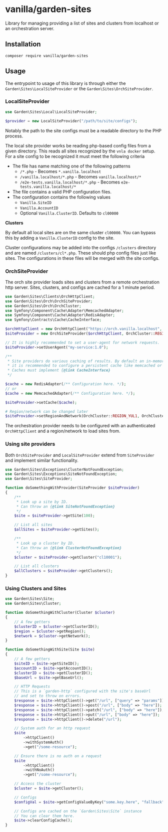 # vanilla/garden-sites

Library for managing providing a list of sites and clusters from localhost or an orchestration server.

## Installation

```shell
composer require vanilla/garden-sites
```

## Usage

The entrypoint to usage of this library is through either the `Garden\Sites\LocalSiteProvider` or the `Garden\Sites\OrchSiteProvider`.

### LocalSiteProvider

```php
use Garden\Sites\Local\LocalSiteProvider;

$provider = new LocalSiteProvider("/path/to/site/configs");
```

Notably the path to the site configs must be a readable directory to the PHP process.

The local site provider works be reading php-based config files from a given directory. This reads all sites recognized by the `vnla docker` setup. For a site config to be recognized it must meet the following criteria

-   The file has name matching one of the following patterns
    -   `/*.php` - Becomes `*.vanilla.localhost`
    -   `/vanilla.localhost/*.php` - Becomes `vanilla.localhost/*`
    -   `/e2e-tests.vanilla.localhost/*.php` - Becomes `e2e-tests.vanilla.localhost/*`
-   The file contains a valid PHP configuration files.
-   The configuration contains the following values
    -   `Vanilla.SiteID`
    -   `Vanilla.AccountID`
    -   Optional `Vanilla.ClusterID`. Defaults to `cl00000`

**Clusters**

By default all local sites are on the same cluster `cl00000`. You can bypass this by adding a `Vanilla.ClusterID` config to the site.

Cluster configurations may be added into the configs `/clusters` directory and are named `/clusters/cl*.php`. These should php config files just like sites. The configurations in these files will be merged with the site configs.

### OrchSiteProvider

The orch site provider loads sites and clusters from a remote orchestration http server. Sites, clusters, and configs are cached for a 1 minute period.

```php
use Garden\Sites\Clients\OrchHttpClient;
use Garden\Sites\Orch\OrchSiteProvider;
use Garden\Sites\Orch\OrchCluster;
use Symfony\Component\Cache\Adapter\MemcachedAdapter;
use Symfony\Component\Cache\Adapter\RedisAdapter;
use Symfony\Contracts\Cache\CacheInterface;

$orchHttpClient = new OrchHttpClient("https://orch.vanilla.localhost", "access-token-here");
$siteProvider = new OrchSiteProvider($orchHttpClient, OrchCluster::REGION_AMS1, OrchCluster::NETWORK_PRODUCTION);

// It is highly recommended to set a user-agent for network requests.
$siteProvider->setUserAgent("my-service:1.0");

/**
 * Site providers do various caching of results. By default an in-memory cache is used, but especially with an orch-client
 * it is recommended to configure a persistent cache like memcached or redis.
 * Caches must implement {@link CacheInterface}
 */

$cache = new RedisAdapter(/** Configuration here. */);
// or
$cache = new MemcachedAdapter(/** Configuration here. */);

$siteProvider->setCache($cache);

# Region/network can be changed later
$siteProvider->setRegionAndNetwork(OrchCluster::REGION_YUL1, OrchCluster::NETWORK_DEVELOPMENT);
```

The orchestration provider needs to be configured with an authenticated `OrchHttpClient` and a region/network to load sites from.

### Using site providers

Both `OrchSiteProvider` and `LocalSiteProvider` extend from `SiteProvider` and implement similar functionality.

```php
use Garden\Sites\Exceptions\ClusterNotFoundException;
use Garden\Sites\Exceptions\SiteNotFoundException;
use Garden\Sites\SiteProvider;

function doSomethingWithProvider(SiteProvider $siteProvider)
{
    /**
     * Look up a site by ID.
     * Can throw an {@link SiteNotFoundException}
     */
    $site = $siteProvider->getSite(100);

    // List all sites
    $allSites = $siteProvider->getSites();

    /**
     * Look up a cluster by ID.
     * Can throw an {@link ClusterNotFoundException}
     */
    $cluster = $siteProvider->getCluster("cl10001");

    // List all clusters
    $allClusters = $siteProvider->getClusters();
}
```

### Using Clusters and Sites

```php
use Garden\Sites\Site;
use Garden\Sites\Cluster;

function doSomethingWithCluster(Cluster $cluster)
{
    // A few getters
    $clusterID = $cluster->getClusterID();
    $region = $cluster->getRegion();
    $network = $cluster->getNetwork();
}

function doSomethingWithSite(Site $site)
{
    // A few getters
    $siteID = $site->getSiteID();
    $accountID = $site->getAccountID();
    $clusterID = $site->getClusterID();
    $baseUrl = $site->getBaseUrl();

    // HTTP Requests
    // This is a `garden-http` configured with the site's baseUrl
    // and set to throw on errors.
    $response = $site->httpClient()->get("/url", ["query" => "params"]);
    $response = $site->httpClient()->post("/url", ["body" => "here"]);
    $response = $site->httpClient()->patch("/url", ["body" => "here"]);
    $response = $site->httpClient()->put("/url", ["body" => "here"]);
    $response = $site->httpClient()->delete("/url");

    // System auth for an http request
    $site
        ->httpClient()
        ->withSystemAuth()
        ->get("/some-resource");

    // Ensure there is no auth on a request
    $site
        ->httpClient()
        ->withNoAuth()
        ->get("/some-resource");

    // Access the cluster
    $cluster = $site->getCluster();

    // Configs
    $configVal = $site->getConfigValueByKey("some.key.here", "fallback");

    // Configs are cached on the `Garden\Sites\Site` instance
    // You can clear them here.
    $site->clearConfigCache();
}
```
